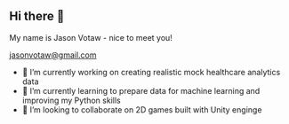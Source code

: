 ## Hi there 👋

My name is Jason Votaw - nice to meet you!


jasonvotaw@gmail.com

- 🔭 I’m currently working on creating realistic mock healthcare analytics data
- 🌱 I’m currently learning to prepare data for machine learning and improving my Python skills
- 👯 I’m looking to collaborate on 2D games built with Unity enginge
<!--
**jason-votaw/jason-votaw** is a ✨ _special_ ✨ repository because its `README.md` (this file) appears on your GitHub profile.

Here are some ideas to get you started:

- 🔭 I’m currently working on ...
- 🌱 I’m currently learning ...
- 👯 I’m looking to collaborate on ...
- 🤔 I’m looking for help with ...
- 💬 Ask me about ...
- 📫 How to reach me: ...
- 😄 Pronouns: ...
- ⚡ Fun fact: ...
-->
